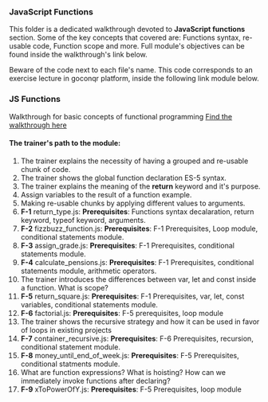 ### JavaScript Functions

This folder is a dedicated walkthrough devoted to **JavaScript functions** section.
Some of the key concepts that covered are: Functions syntax, re-usable code, Function scope
and more. Full module's objectives can be found inside the walkthrough's link below.

Beware of the code next to each file's name. This code corresponds to an exercise lecture in goconqr
platform, inside the following link module below.

### JS Functions

Walkthrough for basic concepts of functional programming [Find the walkthrough here](https://www.goconqr.com/en-US/c/60360/course_modules/90158)

#### The trainer's path to the module:

1. The trainer explains the necessity of having a grouped and re-usable chunk of code.
2. The trainer shows the global function declaration ES-5 syntax.
3. The trainer explains the meaning of the **return** keyword and it's purpose.
4. Assign variables to the result of a function example.
5. Making re-usable chunks by applying different values to arguments.
6. **F-1** return_type.js: **Prerequisites**: Functions syntax decalaration, return keyword, typeof keyword, arguments.
7. **F-2** fizzbuzz_function.js: **Prerequisites**: F-1 Prerequisites, Loop module, conditional statements module.
8. **F-3** assign_grade.js: **Prerequisites**: F-1 Prerequisites, conditional statements module.
9. **F-4** calculate_pensions.js: **Prerequisites**: F-1 Prerequisites, conditional statements module, arithmetic operators.
10. The trainer introduces the differences between var, let and const inside a function. What is scope?
11. **F-5** return_square.js: **Prerequisites**:  F-1 Prerequisites, var, let, const variables, conditional statements module.
12. **F-6** factorial.js: **Prerequisites**: F-5 prerequisites, loop module
13. The trainer shows the recursive strategy and how it can be used in favor of loops in existing projects
14. **F-7** container_recursive.js: **Prerequisites**: F-6 Prerequisites, recursion, conditional statement module.
15. **F-8** money_until_end_of_week.js: **Prerequisites**: F-5 Prerequisites, conditional statments module.
16. What are function expressions? What is hoisting? How can we immediately invoke functions after declaring?
17. **F-9** xToPowerOfY.js: **Prerequisites**: F-5 Prerequisites, loop module
